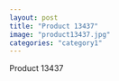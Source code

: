```yaml
---
layout: post
title: "Product 13437"
image: "product13437.jpg"
categories: "category1"
---
```

Product 13437
